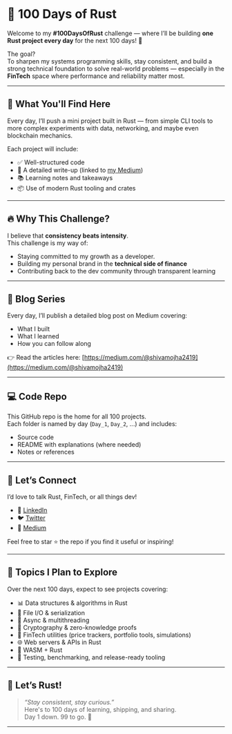 # 🦀 100 Days of Rust

Welcome to my **#100DaysOfRust** challenge — where I’ll be building **one Rust project every day** for the next 100 days! 🎯

The goal?  
To sharpen my systems programming skills, stay consistent, and build a strong technical foundation to solve real-world problems — especially in the **FinTech** space where performance and reliability matter most.

---

## 📌 What You'll Find Here

Every day, I’ll push a mini project built in Rust — from simple CLI tools to more complex experiments with data, networking, and maybe even blockchain mechanics.

Each project will include:
- ✅ Well-structured code
- 📝 A detailed write-up (linked to [my Medium](https://medium.com/@shivamojha2419))
- 📚 Learning notes and takeaways
- 📦 Use of modern Rust tooling and crates

---

## 🔥 Why This Challenge?

I believe that **consistency beats intensity**.  
This challenge is my way of:
- Staying committed to my growth as a developer.  
- Building my personal brand in the **technical side of finance**  
- Contributing back to the dev community through transparent learning

---

## 📖 Blog Series

Every day, I’ll publish a detailed blog post on Medium covering:
- What I built
- What I learned
- How you can follow along

👉 Read the articles here: [https://medium.com/@shivamojha2419](https://medium.com/@shivamojha2419)

---

## 💻 Code Repo

This GitHub repo is the home for all 100 projects.  
Each folder is named by day (`Day_1`, `Day_2`, ...) and includes:
- Source code
- README with explanations (where needed)
- Notes or references

---

## 🤝 Let’s Connect

I’d love to talk Rust, FinTech, or all things dev!  
- 🔗 [LinkedIn](https://www.linkedin.com/in/shivam-ojha19/)  
- 🐦 [Twitter](https://x.com/ShivOnChain)  
- 📖 [Medium](https://medium.com/@shivamojha2419)

Feel free to star ⭐ the repo if you find it useful or inspiring!

---

## 🧠 Topics I Plan to Explore

Over the next 100 days, expect to see projects covering:
- 📊 Data structures & algorithms in Rust
- 💾 File I/O & serialization
- 🧵 Async & multithreading
- 🧮 Cryptography & zero-knowledge proofs
- 💸 FinTech utilities (price trackers, portfolio tools, simulations)
- 🌐 Web servers & APIs in Rust
- 🧱 WASM + Rust
- 🧪 Testing, benchmarking, and release-ready tooling

---

## 🏁 Let’s Rust!

> *“Stay consistent, stay curious.”*  
> Here's to 100 days of learning, shipping, and sharing.  
> Day 1 down. 99 to go. 💪

---


